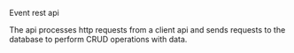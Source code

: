 Event rest api

The api processes http requests from a client api and sends requests to the database to perform CRUD operations with data.  